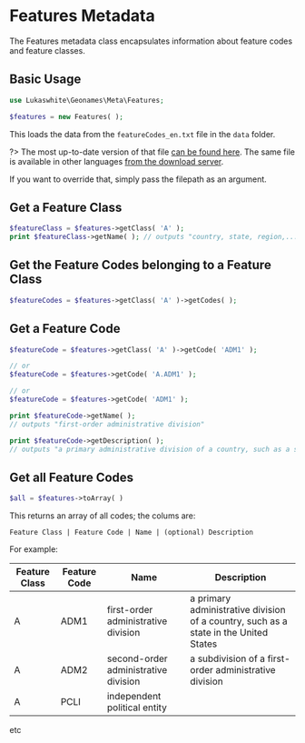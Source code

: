 # Features Metadata

The Features metadata class encapsulates information about feature codes and feature classes.

## Basic Usage

```php
use Lukaswhite\Geonames\Meta\Features;

$features = new Features( );
```

This loads the data from the `featureCodes_en.txt` file in the `data` folder.

?> The most up-to-date version of that file [can be found here](http://download.geonames.org/export/dump/featureCodes_en.txt). The same file is available in other languages [from the download server](http://download.geonames.org/export/dump/). 

If you want to override that, simply pass the filepath as an argument.

## Get a Feature Class

```php
$featureClass = $features->getClass( 'A' );
print $featureClass->getName( ); // outputs "country, state, region,..."
```

## Get the Feature Codes belonging to a Feature Class

```php
$featureCodes = $features->getClass( 'A' )->getCodes( );
```

## Get a Feature Code

```php
$featureCode = $features->getClass( 'A' )->getCode( 'ADM1' );

// or
$featureCode = $features->getCode( 'A.ADM1' );

// or
$featureCode = $features->getCode( 'ADM1' );

print $featureCode->getName( );
// outputs "first-order administrative division"

print $featureCode->getDescription( );
// outputs "a primary administrative division of a country, such as a state in the United States"
```

## Get all Feature Codes

```php
$all = $features->toArray( )
```

This returns an array of all codes; the colums are:

`Feature Class | Feature Code | Name | (optional) Description`

For example:

|Feature Class   |Feature Code   |Name   |Description   |
|---|---|---|---|
|A   |ADM1   |first-order administrative division   |a primary administrative division of a country, such as a state in the United States   |
|A   |ADM2   |second-order administrative division   |a subdivision of a first-order administrative division   |
|A   |PCLI   |independent political entity   |&nbsp;   |

etc